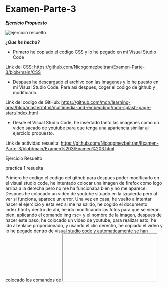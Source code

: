 # Examen-Parte-3
***Ejercicio Propuesto***

![ejercicio resuelto](https://user-images.githubusercontent.com/73166385/103529763-893d1d00-4e86-11eb-8414-144be989db1c.png)

***¿Que he hecho?***

* Primero he copiado el codigo CSS y lo he pegado en mi Visual Studio Code

Link del CSS: https://github.com/Nicogomezbeltran/Examen-Parte-3/blob/main/CSS

* Despues he descargado el archivo con las imagenes  y lo he puesto en mi Visual Studio Code. Para así despues, coger el codigo de github y modificarlo.

Link del codigo de GitHub:
https://github.com/mdn/learning-area/blob/master/html/multimedia-and-embedding/mdn-splash-page-start/index.html  

* Desde el Visual Studio Code, he insertado tanto las imagenes como un video sacado de youtube para que tenga una apariencia similar al ejercicio propuesto.

Link de actividad resuelta: https://github.com/Nicogomezbeltran/Examen-Parte-3/blob/main/Examen%203/Examen%203.html

Ejercicio Resuelto

practica 1 resuelta




































Primero he codigo el codigo del github para despues poder modificarlo en el visual studio code, he intentado colocar una imagen de firefox como logo arriba a la derecha pero no me ha funcionaba bien y no me aparece. Despues he colocado un video de youtube situado en la izquierda pero al ver si funciona, aparece un error. 
Una vez en casa, he vuelto a intentar hacer el ejercicio y esta vez si me ha salido, he cogido el documento index.html y dentro de ahi, he ido modificando las fotos para que se vieran bien, aplicando el comando img rsc= y el nombre de la imagen, despues de hacer este paso, he colocado un video de youtube, para realizar esto, he ido al enlace proporcionado, y usando el clic derecho, he copiado el video y lo he pegado dentro de visual studio code y automaticamente se han colocado los comandos de <iframe>, tambien he ajustado el tamaño del video para que se vea mas pequeño.
